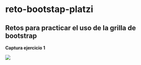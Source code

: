 # reto-bootstap-platzi
<h2>Retos para practicar el uso de la grilla de bootstrap</h2>
<p><strong>Captura ejercicio 1</strong></p>
<img src="https://i.imgur.com/SdgonEV.jpg" />
